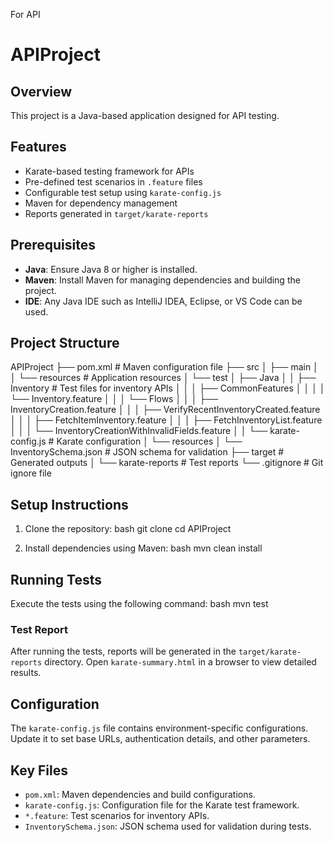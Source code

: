 For API
# APIProject

## Overview
This project is a Java-based application designed for API testing.

## Features
- Karate-based testing framework for APIs
- Pre-defined test scenarios in `.feature` files
- Configurable test setup using `karate-config.js`
- Maven for dependency management
- Reports generated in `target/karate-reports`

## Prerequisites
- **Java**: Ensure Java 8 or higher is installed.
- **Maven**: Install Maven for managing dependencies and building the project.
- **IDE**: Any Java IDE such as IntelliJ IDEA, Eclipse, or VS Code can be used.

## Project Structure

APIProject
├── pom.xml                          # Maven configuration file
├── src
│   ├── main
│   │   └── resources                # Application resources
│   └── test
│       ├── Java
│       │   ├── Inventory            # Test files for inventory APIs
│       │   │   ├── CommonFeatures
│       │   │   │   └── Inventory.feature
│       │   │   └── Flows
│       │   │       ├── InventoryCreation.feature
│       │   │       ├── VerifyRecentInventoryCreated.feature
│       │   │       ├── FetchItemInventory.feature
│       │   │       ├── FetchInventoryList.feature
│       │   │       └── InventoryCreationWithInvalidFields.feature
│       │   └── karate-config.js     # Karate configuration
│       └── resources
│           └── InventorySchema.json # JSON schema for validation
├── target                           # Generated outputs
│   └── karate-reports               # Test reports
└── .gitignore                       # Git ignore file


## Setup Instructions
1. Clone the repository:
   bash
   git clone <repository-url>
   cd APIProject


2. Install dependencies using Maven:
   bash
   mvn clean install


## Running Tests
Execute the tests using the following command:
bash
mvn test


### Test Report
After running the tests, reports will be generated in the `target/karate-reports` directory. Open `karate-summary.html` in a browser to view detailed results.

## Configuration
The `karate-config.js` file contains environment-specific configurations. Update it to set base URLs, authentication details, and other parameters.

## Key Files
- `pom.xml`: Maven dependencies and build configurations.
- `karate-config.js`: Configuration file for the Karate test framework.
- `*.feature`: Test scenarios for inventory APIs.
- `InventorySchema.json`: JSON schema used for validation during tests.


